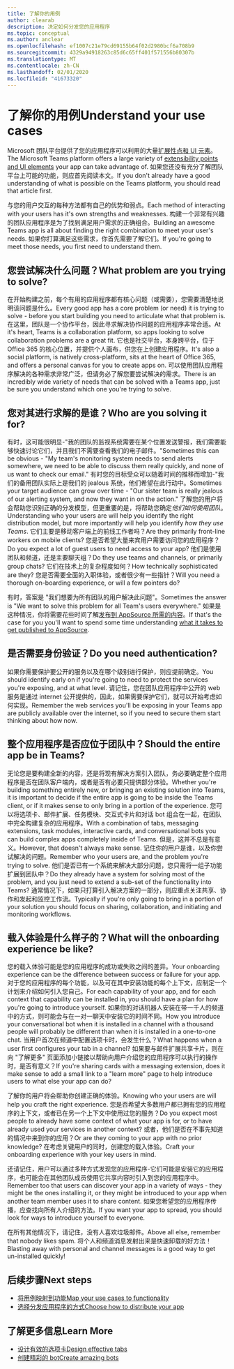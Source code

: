 ```yaml
---
title: 了解你的用例
author: clearab
description: 决定如何分发您的应用程序
ms.topic: conceptual
ms.author: anclear
ms.openlocfilehash: ef1007c21e79cd69155b64f02d2980bcf6a708b9
ms.sourcegitcommit: 4329a94918263c85d6c65ff401f571556b80307b
ms.translationtype: MT
ms.contentlocale: zh-CN
ms.lasthandoff: 02/01/2020
ms.locfileid: "41673320"
---
```

# <a name="understand-your-use-cases"></a><span data-ttu-id="86e2e-103">了解你的用例</span><span class="sxs-lookup"><span data-stu-id="86e2e-103">Understand your use cases</span></span>

<span data-ttu-id="86e2e-104">Microsoft 团队平台提供了您的应用程序可以利用的大量[扩展性点和 UI 元素](~/concepts/extensibility-points.md)。</span><span class="sxs-lookup"><span data-stu-id="86e2e-104">The Microsoft Teams platform offers a large variety of [extensibility points and UI elements](~/concepts/extensibility-points.md) your app can take advantage of.</span></span> <span data-ttu-id="86e2e-105">如果您还没有充分了解团队平台上可能的功能，则应首先阅读本文。</span><span class="sxs-lookup"><span data-stu-id="86e2e-105">If you don't already have a good understanding of what is possible on the Teams platform, you should read that article first.</span></span>

<span data-ttu-id="86e2e-106">与您的用户交互的每种方法都有自己的优势和弱点。</span><span class="sxs-lookup"><span data-stu-id="86e2e-106">Each method of interacting with your users has it's own strengths and weaknesses.</span></span> <span data-ttu-id="86e2e-107">构建一个非常有兴趣的团队应用程序是为了找到满足用户需求的正确组合。</span><span class="sxs-lookup"><span data-stu-id="86e2e-107">Building an awesome Teams app is all about finding the right combination to meet your user's needs.</span></span> <span data-ttu-id="86e2e-108">如果你打算满足这些需求，你首先需要了解它们。</span><span class="sxs-lookup"><span data-stu-id="86e2e-108">If you're going to meet those needs, you first need to understand them.</span></span>

## <a name="what-problem-are-you-trying-to-solve"></a><span data-ttu-id="86e2e-109">您尝试解决什么问题？</span><span class="sxs-lookup"><span data-stu-id="86e2e-109">What problem are you trying to solve?</span></span>

<span data-ttu-id="86e2e-110">在开始构建之前，每个有用的应用程序都有核心问题（或需要），您需要清楚地说明该问题是什么。</span><span class="sxs-lookup"><span data-stu-id="86e2e-110">Every good app has a core problem (or need) it is trying to solve - before you start building you need to articulate what that problem is.</span></span> <span data-ttu-id="86e2e-111">在这里，团队是一个协作平台，因此寻求解决协作问题的应用程序非常合适。</span><span class="sxs-lookup"><span data-stu-id="86e2e-111">At it's heart, Teams is a collaboration platform, so apps looking to solve collaboration problems are a great fit.</span></span> <span data-ttu-id="86e2e-112">它也是社交平台，本身跨平台，位于 Office 365 的核心位置，并提供个人画布，供您在上创建应用程序。</span><span class="sxs-lookup"><span data-stu-id="86e2e-112">It's also a social platform, is natively cross-platform, sits at the heart of Office 365, and offers a personal canvas for you to create apps on.</span></span> <span data-ttu-id="86e2e-113">可以使用团队应用程序解决的各种需求非常广泛，但请务必了解您要尝试解决的需求。</span><span class="sxs-lookup"><span data-stu-id="86e2e-113">There is an incredibly wide variety of needs that can be solved with a Teams app, just be sure you understand which one you're trying to solve.</span></span>

## <a name="who-are-you-solving-it-for"></a><span data-ttu-id="86e2e-114">您对其进行求解的是谁？</span><span class="sxs-lookup"><span data-stu-id="86e2e-114">Who are you solving it for?</span></span>

<span data-ttu-id="86e2e-115">有时，这可能很明显-"我的团队的监视系统需要在某个位置发送警报，我们需要能够快速讨论它们，并且我们不需要查看我们的电子邮件。"</span><span class="sxs-lookup"><span data-stu-id="86e2e-115">Sometimes this can be  obvious - "My team's monitoring system needs to send alerts somewhere, we need to be able to discuss them really quickly, and none of us want to check our email."</span></span> <span data-ttu-id="86e2e-116">有时您的目标受众可以随着时间的推移而增加-"我们的备用团队实际上是我们的 jealous 系统，他们希望在此行动中。</span><span class="sxs-lookup"><span data-stu-id="86e2e-116">Sometimes your target audience can grow over time - "Our sister team is really jealous of our alerting system, and now they want in on the action."</span></span> <span data-ttu-id="86e2e-117">了解您的用户将会帮助您识别正确的分发模型，但更重要的是，将帮助您确定*他们如何使用团队*。</span><span class="sxs-lookup"><span data-stu-id="86e2e-117">Understanding who your users are will help you identify the right distribution model, but more importantly will help you identify *how they use Teams*.</span></span> <span data-ttu-id="86e2e-118">它们主要是移动客户端上的前线工作者吗？</span><span class="sxs-lookup"><span data-stu-id="86e2e-118">Are they primarily front-line workers on mobile clients?</span></span> <span data-ttu-id="86e2e-119">您是否希望大量来宾用户需要访问您的应用程序？</span><span class="sxs-lookup"><span data-stu-id="86e2e-119">Do you expect a lot of guest users to need access to your app?</span></span> <span data-ttu-id="86e2e-120">他们是使用团队和频道，还是主要聊天组？</span><span class="sxs-lookup"><span data-stu-id="86e2e-120">Do they use teams and channels, or primarily group chats?</span></span> <span data-ttu-id="86e2e-121">它们在技术上的复杂程度如何？</span><span class="sxs-lookup"><span data-stu-id="86e2e-121">How technically sophisticated are they?</span></span> <span data-ttu-id="86e2e-122">您是否需要全面的入职体验，或者很少有一些指针？</span><span class="sxs-lookup"><span data-stu-id="86e2e-122">Will you need a thorough on-boarding experience, or will a few pointers do?</span></span>

<span data-ttu-id="86e2e-123">有时，答案是 "我们想要为所有团队的用户解决此问题"。</span><span class="sxs-lookup"><span data-stu-id="86e2e-123">Sometimes the answer is "We want to solve this problem for all Team's users everywhere."</span></span> <span data-ttu-id="86e2e-124">如果是这种情况，你将需要花些时间了解[发布到 AppSource 所需的内容](~/concepts/deploy-and-publish/appsource/prepare/overview.md)。</span><span class="sxs-lookup"><span data-stu-id="86e2e-124">If that's the case for you you'll want to spend some time understanding [what it takes to get published to AppSource](~/concepts/deploy-and-publish/appsource/prepare/overview.md).</span></span>

## <a name="do-you-need-authentication"></a><span data-ttu-id="86e2e-125">是否需要身份验证？</span><span class="sxs-lookup"><span data-stu-id="86e2e-125">Do you need authentication?</span></span>

<span data-ttu-id="86e2e-126">如果你需要保护要公开的服务以及在哪个级别进行保护，则应提前确定。</span><span class="sxs-lookup"><span data-stu-id="86e2e-126">You should identify early on if you're going to need to protect the services you're exposing, and at what level.</span></span> <span data-ttu-id="86e2e-127">请记住，您在团队应用程序中公开的 web 服务是通过 internet 公开提供的，因此，如果需要保护它们，就可以开始考虑如何实现。</span><span class="sxs-lookup"><span data-stu-id="86e2e-127">Remember the web services you'll be exposing in your Teams app are publicly available over the internet, so if you need to secure them start thinking about how now.</span></span>

## <a name="should-the-entire-app-be-in-teams"></a><span data-ttu-id="86e2e-128">整个应用程序是否应位于团队中？</span><span class="sxs-lookup"><span data-stu-id="86e2e-128">Should the entire app be in Teams?</span></span>

<span data-ttu-id="86e2e-129">无论您是要构建全新的内容，还是将现有解决方案引入团队，务必要确定整个应用程序是否在团队客户端内，或者是否有必要只提供部分体验。</span><span class="sxs-lookup"><span data-stu-id="86e2e-129">Whether you're building something entirely new, or bringing an existing solution into Teams, it is important to decide if the entire app is going to be inside the Teams client, or if it makes sense to only bring in a portion of the experience.</span></span> <span data-ttu-id="86e2e-130">您可以将选项卡、邮件扩展、任务模块、交互式卡片和对话 bot 组合在一起，在团队中完全构建复杂的应用程序。</span><span class="sxs-lookup"><span data-stu-id="86e2e-130">With a combination of tabs, messaging extensions, task modules, interactive cards, and conversational bots you can build complex apps completely inside of Teams.</span></span> <span data-ttu-id="86e2e-131">但是，这并不总是有意义。</span><span class="sxs-lookup"><span data-stu-id="86e2e-131">However, that doesn't always make sense.</span></span> <span data-ttu-id="86e2e-132">记住你的用户是谁，以及你尝试解决的问题。</span><span class="sxs-lookup"><span data-stu-id="86e2e-132">Remember who your users are, and the problem you're trying to solve.</span></span> <span data-ttu-id="86e2e-133">他们是否已有一个系统来解决大部分问题，您只需将一组子功能扩展到团队中？</span><span class="sxs-lookup"><span data-stu-id="86e2e-133">Do they already have a system for solving most of the problem, and you just need to extend a sub-set of the functionality into Teams?</span></span> <span data-ttu-id="86e2e-134">通常情况下，如果只打算引入解决方案的一部分，则应重点关注共享、协作和发起和监控工作流。</span><span class="sxs-lookup"><span data-stu-id="86e2e-134">Typically if you're only going to bring in a portion of your solution you should focus on sharing, collaboration, and initiating and monitoring workflows.</span></span>

## <a name="what-will-the-onboarding-experience-be-like"></a><span data-ttu-id="86e2e-135">载入体验是什么样子的？</span><span class="sxs-lookup"><span data-stu-id="86e2e-135">What will the onboarding experience be like?</span></span>

<span data-ttu-id="86e2e-136">您的载入体验可能是您的应用程序的成功或失败之间的差异。</span><span class="sxs-lookup"><span data-stu-id="86e2e-136">Your onboarding experience can be the difference between success or failure for your app.</span></span> <span data-ttu-id="86e2e-137">对于您的应用程序的每个功能，以及可在其中安装功能的每个上下文，应制定一个计划来介绍如何引入您自己。</span><span class="sxs-lookup"><span data-stu-id="86e2e-137">For each capability of your app, and for each context that capability can be installed in, you should have a plan for how you're going to introduce yourself.</span></span> <span data-ttu-id="86e2e-138">如果你的对话机器人安装在带一千人的频道中的方式，则可能会与在一对一聊天中安装它的时间不同。</span><span class="sxs-lookup"><span data-stu-id="86e2e-138">How you introduce your conversational bot when it is installed in a channel with a thousand people will probably be different than when it is installed in a one-to-one chat.</span></span> <span data-ttu-id="86e2e-139">当用户首次在频道中配置选项卡时，会发生什么？</span><span class="sxs-lookup"><span data-stu-id="86e2e-139">What happens when a user first configures your tab in a channel?</span></span> <span data-ttu-id="86e2e-140">如果要与邮件扩展共享卡片，则在向 "了解更多" 页面添加小链接以帮助向用户介绍您的应用程序可以执行的操作时，是否有意义？</span><span class="sxs-lookup"><span data-stu-id="86e2e-140">If you're sharing cards with a messaging extension, does it make sense to add a small link to a "learn more" page to help introduce users to what else your app can do?</span></span>

<span data-ttu-id="86e2e-141">了解你的用户将会帮助你创建正确的体验。</span><span class="sxs-lookup"><span data-stu-id="86e2e-141">Knowing who your users are will help you craft the right experience.</span></span> <span data-ttu-id="86e2e-142">您是否希望大多数用户都已拥有您的应用程序的上下文，或者已在另一个上下文中使用过您的服务？</span><span class="sxs-lookup"><span data-stu-id="86e2e-142">Do you expect most people to already have some context of what your app is for, or to have already used your services in another context?</span></span> <span data-ttu-id="86e2e-143">或者，他们是否在不事先知道的情况中来到你的应用？</span><span class="sxs-lookup"><span data-stu-id="86e2e-143">Or are they coming to your app with no prior knowledge?</span></span> <span data-ttu-id="86e2e-144">在考虑关键用户的同时，创建您的载入体验。</span><span class="sxs-lookup"><span data-stu-id="86e2e-144">Craft your onboarding experience with your key users in mind.</span></span>

<span data-ttu-id="86e2e-145">还请记住，用户可以通过多种方式发现您的应用程序-它们可能是安装它的应用程序，也可能会在其他团队成员使用它共享内容时引入到您的应用程序中。</span><span class="sxs-lookup"><span data-stu-id="86e2e-145">Remember too that users can discover your app in a variety of ways - they might be the ones installing it, or they might be introduced to your app when another team member uses it to share content.</span></span> <span data-ttu-id="86e2e-146">如果您希望您的应用程序传播，应查找向所有人介绍的方法。</span><span class="sxs-lookup"><span data-stu-id="86e2e-146">If you want your app to spread, you should look for ways to introduce yourself to everyone.</span></span>

<span data-ttu-id="86e2e-147">在所有其他情况下，请记住，没有人喜欢垃圾邮件。</span><span class="sxs-lookup"><span data-stu-id="86e2e-147">Above all else, remember that nobody likes spam.</span></span> <span data-ttu-id="86e2e-148">将个人和频道消息发射出来是快速卸载的好方法！</span><span class="sxs-lookup"><span data-stu-id="86e2e-148">Blasting away with personal and channel messages is a good way to get un-installed quickly!</span></span>

## <a name="next-steps"></a><span data-ttu-id="86e2e-149">后续步骤</span><span class="sxs-lookup"><span data-stu-id="86e2e-149">Next steps</span></span>

* [<span data-ttu-id="86e2e-150">将用例映射到功能</span><span class="sxs-lookup"><span data-stu-id="86e2e-150">Map your use cases to functionality</span></span>](~/concepts/design/map-use-cases.md)
* [<span data-ttu-id="86e2e-151">选择分发应用程序的方式</span><span class="sxs-lookup"><span data-stu-id="86e2e-151">Choose how to distribute your app</span></span>](~/concepts/deploy-and-publish/apps-publish.md)

## <a name="learn-more"></a><span data-ttu-id="86e2e-152">了解更多信息</span><span class="sxs-lookup"><span data-stu-id="86e2e-152">Learn More</span></span>

* [<span data-ttu-id="86e2e-153">设计有效的选项卡</span><span class="sxs-lookup"><span data-stu-id="86e2e-153">Design effective tabs</span></span>](~/tabs/design/tabs.md)
* [<span data-ttu-id="86e2e-154">创建精彩的 bot</span><span class="sxs-lookup"><span data-stu-id="86e2e-154">Create amazing bots</span></span>](~/bots/design/bots.md)

